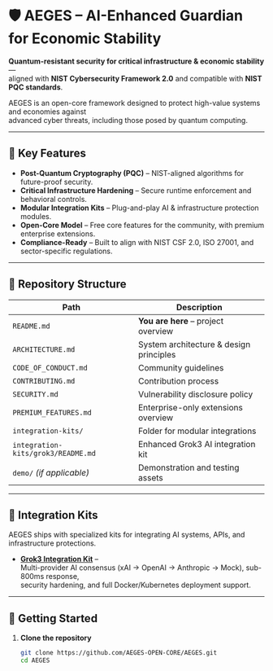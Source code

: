 # 🛡️ AEGES – AI-Enhanced Guardian for Economic Stability

**Quantum-resistant security for critical infrastructure & economic stability** —  
aligned with **NIST Cybersecurity Framework 2.0** and compatible with **NIST PQC standards**.

AEGES is an open-core framework designed to protect high-value systems and economies against  
advanced cyber threats, including those posed by quantum computing.

---

## 🚀 Key Features
- **Post-Quantum Cryptography (PQC)** – NIST-aligned algorithms for future-proof security.
- **Critical Infrastructure Hardening** – Secure runtime enforcement and behavioral controls.
- **Modular Integration Kits** – Plug-and-play AI & infrastructure protection modules.
- **Open-Core Model** – Free core features for the community, with premium enterprise extensions.
- **Compliance-Ready** – Built to align with NIST CSF 2.0, ISO 27001, and sector-specific regulations.

---

## 📂 Repository Structure

| Path                              | Description |
|-----------------------------------|-------------|
| `README.md`                       | **You are here** – project overview |
| `ARCHITECTURE.md`                 | System architecture & design principles |
| `CODE_OF_CONDUCT.md`              | Community guidelines |
| `CONTRIBUTING.md`                 | Contribution process |
| `SECURITY.md`                     | Vulnerability disclosure policy |
| `PREMIUM_FEATURES.md`              | Enterprise-only extensions overview |
| `integration-kits/`               | Folder for modular integrations |
| `integration-kits/grok3/README.md`| Enhanced Grok3 AI integration kit |
| `demo/` *(if applicable)*         | Demonstration and testing assets |

---

## 🔌 Integration Kits

AEGES ships with specialized kits for integrating AI systems, APIs, and infrastructure protections.

- [**Grok3 Integration Kit**](integration-kits/grok3/README.md) –  
  Multi-provider AI consensus (xAI → OpenAI → Anthropic → Mock), sub-800ms response,  
  security hardening, and full Docker/Kubernetes deployment support.

---

## 🏁 Getting Started

1. **Clone the repository**
   ```bash
   git clone https://github.com/AEGES-OPEN-CORE/AEGES.git
   cd AEGES

